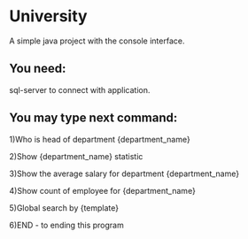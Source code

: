 # University

A simple java project with the console interface.

## You need:
sql-server to connect with application.

## You may type next command:
1)Who is head of department {department_name}

2)Show {department_name} statistic

3)Show the average salary for department {department_name}

4)Show count of employee for {department_name}

5)Global search by {template}

6)END - to ending this program
